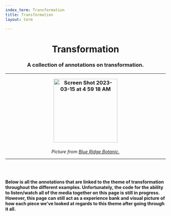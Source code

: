 ```yaml
---
index_term: Transformation
title: Transformation
layout: term

---
```

<h1><center>Transformation</center>
<h3><center>A collection of annotations on transformation.</center>
<hr>
<p style="text-align:center;"><img width="200" alt="Screen Shot 2023-03-15 at 4 59 18 AM" src="https://user-images.githubusercontent.com/122332459/225274772-2cb4499a-7af5-451d-8459-ea61f1dcfc17.png"></p>
<h6><center>Picture from <a href="https://www.blueridgebotanic.com/blog/florilegium">Blue Ridge Botanic.</a></center>
<hr>
<br>
<h4>Below is all the annotations that are linked to the theme of transformation throughout the different examples. Unfortunately, the code for the ability to listen/watch all of the media together on this page is still in progress. However, this page can still act as a experience bank and visual picture of how each piece we've looked at regards to this theme after going through it all. 
